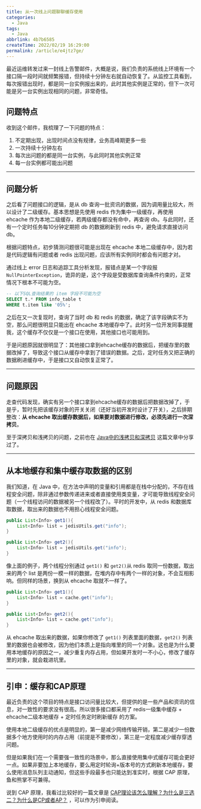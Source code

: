 ```yaml
---
title: 从一次线上问题聊聊缓存使用
categories:
  - Java
tags:
  - Java
abbrlink: 4b7b6585
createTime: 2022/02/19 16:29:00
permalink: /article/e4jtz7ge/
---
```


最近运维转发过来一封线上告警邮件，大概是说，我们负责的系统线上环境有一个接口隔一段时间就频繁报错，但持续十分钟左右就自动恢复了。从监控工具看到，每次报错出现时，都是同一台实例报出来的，此时其他实例是正常的，但下一次可能是另一台实例出现相同的问题，非常奇怪。

<!-- more -->

## 问题特点

收到这个邮件，我梳理了一下问题的特点：

1. 不定期出现，出现时间点没有规律，业务高峰期更多一些
2. 一次持续十分钟左右
3. 每次出问题的都是同一台实例，与此同时其他实例正常
4. 每一台实例都可能出问题

---

## 问题分析

之后看了问题接口的逻辑，是从 db 查询一批资讯的数据，因为调用量比较大，所以设计了二级缓存。基本思想是先使用 redis 作为集中一级缓存，再使用 ehcache 作为本地二级缓存，若两级缓存都没有命中，再查询 db。与此同时，还有一个定时任务每10分钟定期把 db 的数据刷新到 redis 中，避免请求直接访问db。

根据问题特点，初步猜测问题很可能是出现在 ehcache 本地二级缓存中，因为若是代码逻辑有问题或者 redis 出现问题，应该所有实例同时都会有问题才对。

通过线上 error 日志和追踪工具分析发现，报错点是某一个字段报 `NullPointerException`，诡异的是，这个字段是受数据库查询条件约束的，正常情况下根本不可能为空。

```SQL
-- 以下SQL查询结果的 item 字段不可能为空
SELECT t.* FROM info_table t
WHERE t.item like '05%';
```

之后在又一次复现时，查询了当时 db 和 redis 的数据，确定了该字段确实不为空，那么问题很明显只能出在 ehcache 本地缓存中了。此时另一位开发同事提醒我，这个缓存不仅仅是一个接口在使用，其他接口也可能用到。

于是问题原因就很明显了：其他接口拿到ehcache缓存的数据后，把缓存里的数据改掉了，导致这个接口从缓存中拿到了错误的数据。之后，定时任务又把正确的数据刷进缓存中，于是接口又自动恢复正常了。

---

## 问题原因

走查代码发现，确实有另一个接口拿到ehcache缓存的数据后把数据改掉了，于是乎，暂时先把该缓存对象的开关关闭（还好当初开发时设计了开关），之后排期整改：**从 ehcache 取出缓存数据后，如果要对数据进行修改，必须先进行一次深拷贝**。

至于深拷贝和浅拷贝的问题，之前也在 [Java中的浅拷贝和深拷贝](/java/mpjlfomo/) 这篇文章中分享过了。

---

## 从本地缓存和集中缓存取数据的区别

我们知道，在 Java 中，在方法中声明的变量和引用都是在栈中分配的，不存在线程安全问题，除非通过参数传递进来或者直接使用类变量，才可能导致线程安全问题（一个线程访问的数据被另一个线程改了）。平时的开发中，从 redis 和数据库取数据，取出来的数据也不用担心线程安全问题。

```java
public List<Info> get1(){
    List<Info> list = jedisUtils.get("info");
}

public List<Info> get2(){
    List<Info> list = jedisUtils.get("info");
}
```

像上面的例子，两个线程分别通过 `get1()` 和 `get2()`从 redis 取同一份数据，取出来的两个 list 是两份一模一样的数据，在堆内存中有两个一样的对象，不会互相影响。但同样的场景，换到从 ehcache 取就不一样了。

```java
public List<Info> get1(){
    List<Info> list = cache.get("info");
}

public List<Info> get2(){
    List<Info> list = cache.get("info");
}
```

从 ehcache 取出来的数据，如果你修改了 `get1()` 列表里面的数据，`get2()` 列表里的数据也会被修改，因为他们本质上是指向堆里的同一个对象。这也是为什么要用本地缓存的原因之一，减少重复内存占用，但如果开发时一不小心，修改了缓存里的对象，就会栽进坑里。

---

## 引申：缓存和CAP原理

最近负责的这个项目的特点是接口访问量比较大，但提供的是一些产品和资讯的信息，对一致性的要求没有很高。所以很多接口都采用了 redis一级集中缓存 + ehcache二级本地缓存 + 定时任务定时刷新缓存 的方案。

使用本地二级缓存的优点是明显的，第一是减少网络传输开销，第二是减少一份数据多个地方使用时的内存占用（前提是不要修改），第三是一定程度减少缓存穿透问题。

但是如果我们在一个需要强一致性的场景中，那么直接使用集中式缓存可能会更好一点。如果非要加上本地缓存，要么用定时轮询+版本号的方式刷新本地缓存，要么使用消息队列主动通知，但这些手段最多也只能达到准实时，根据 CAP 原理，鱼和熊掌不可兼得。

说到 CAP 原理，我看过比较好的一篇文章是 [CAP理论该怎么理解？为什么是三选二？为什么是CP或者AP？](https://zhuanlan.zhihu.com/p/338835258) ，可以作为引申阅读。